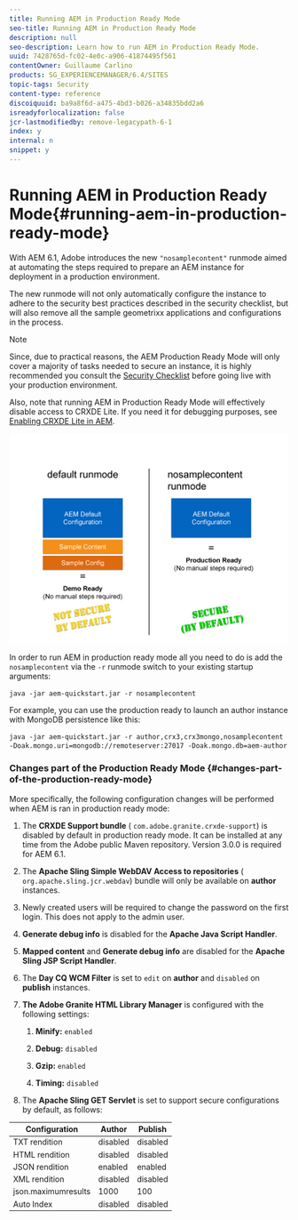 ```yaml
---
title: Running AEM in Production Ready Mode
seo-title: Running AEM in Production Ready Mode
description: null
seo-description: Learn how to run AEM in Production Ready Mode.
uuid: 7428765d-fc02-4e0c-a906-41874495f561
contentOwner: Guillaume Carlino
products: SG_EXPERIENCEMANAGER/6.4/SITES
topic-tags: Security
content-type: reference
discoiquuid: ba9a8f6d-a475-4bd3-b026-a34835bdd2a6
isreadyforlocalization: false
jcr-lastmodifiedby: remove-legacypath-6-1
index: y
internal: n
snippet: y
---
```


# Running AEM in Production Ready Mode{#running-aem-in-production-ready-mode}

With AEM 6.1, Adobe introduces the new `"nosamplecontent"` runmode aimed at automating the steps required to prepare an AEM instance for deployment in a production environment.

The new runmode will not only automatically configure the instance to adhere to the security best practices described in the security checklist, but will also remove all the sample geometrixx applications and configurations in the process.

>[!NOTE]
>
>Since, due to practical reasons, the AEM Production Ready Mode will only cover a majority of tasks needed to secure an instance, it is highly recommended you consult the [Security Checklist](../../administering/using/security-checklist.md) before going live with your production environment.
>
>Also, note that running AEM in Production Ready Mode will effectively disable access to CRXDE Lite. If you need it for debugging purposes, see [Enabling CRXDE Lite in AEM](../../administering/using/enabling-crxde-lite.md).

![](assets/chlimage_1-113.png)

In order to run AEM in production ready mode all you need to do is add the `nosamplecontent` via the `-r` runmode switch to your existing startup arguments:

```shell
java -jar aem-quickstart.jar -r nosamplecontent
```

For example, you can use the production ready to launch an author instance with MongoDB persistence like this:

```shell
java -jar aem-quickstart.jar -r author,crx3,crx3mongo,nosamplecontent -Doak.mongo.uri=mongodb://remoteserver:27017 -Doak.mongo.db=aem-author
```

### Changes part of the Production Ready Mode {#changes-part-of-the-production-ready-mode}

More specifically, the following configuration changes will be performed when AEM is ran in production ready mode:

1. The **CRXDE Support bundle** ( `com.adobe.granite.crxde-support`) is disabled by default in production ready mode. It can be installed at any time from the Adobe public Maven repository. Version 3.0.0 is required for AEM 6.1.

1. The **Apache Sling Simple WebDAV Access to repositories** ( `org.apache.sling.jcr.webdav`) bundle will only be available on **author** instances.

1. Newly created users will be required to change the password on the first login. This does not apply to the admin user.  
1. **Generate debug info** is disabled for the **Apache Java Script Handler**.

1. **Mapped content** and **Generate debug info** are disabled for the **Apache Sling JSP Script Handler**.

1. The **Day CQ WCM Filter** is set to `edit` on **author** and `disabled` on **publish** instances.

1. **The Adobe Granite HTML Library Manager** is configured with the following settings:

    1. **Minify:** `enabled`
    
    1. **Debug:** `disabled`
    
    1. **Gzip:** `enabled`
    
    1. **Timing:** `disabled`

1. The **Apache Sling GET Servlet** is set to support secure configurations by default, as follows:

| **Configuration** |**Author** |**Publish** |
|---|---|---|
| TXT rendition |disabled |disabled |
| HTML rendition |disabled |disabled |
| JSON rendition |enabled |enabled |
| XML rendition |disabled |disabled |
| json.maximumresults |1000 |100 |
| Auto Index |disabled |disabled |

